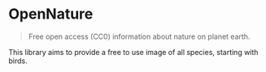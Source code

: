 # OpenNature
> Free open access (CC0) information about nature on planet earth.

This library aims to provide a free to use image of all species, starting with birds.
